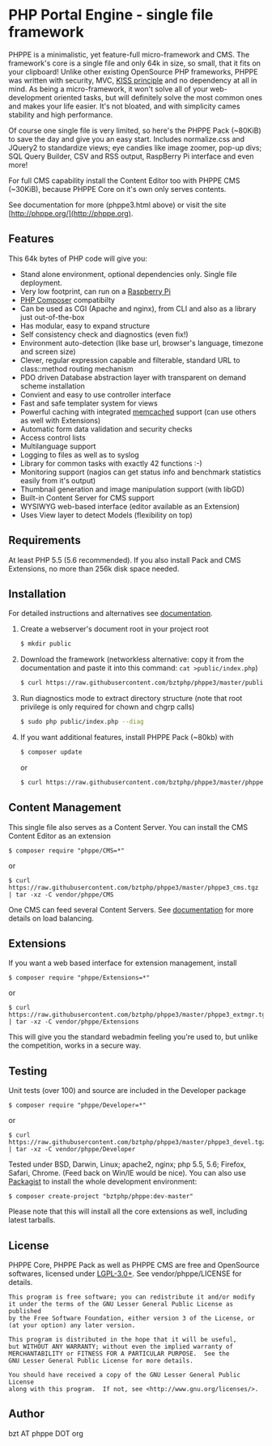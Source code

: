 PHP Portal Engine - single file framework
=========================================

PHPPE is a minimalistic, yet feature-full micro-framework and CMS. The framework's core is a single file and only 64k in size, so small, that it fits on your clipboard!
Unlike other existing OpenSource PHP frameworks, PHPPE was written with security, MVC, [KISS principle](http://en.wikipedia.org/wiki/KISS_principle) and no dependency at all in mind.
As being a micro-framework, it won't solve all of your web-development oriented tasks, but will definitely solve the most common ones and makes your life easier.
It's not bloated, and with simplicity cames stability and high performance.

Of course one single file is very limited, so here's the PHPPE Pack (~80KiB) to save the day and give you an easy start.
Includes normalize.css and JQuery2 to standardize views; eye candies like image zoomer, pop-up divs; SQL Query Builder, CSV and RSS output, RaspBerry Pi interface and even more!

For full CMS capability install the Content Editor too with PHPPE CMS (~30KiB), because PHPPE Core on it's own only serves contents.

See documentation for more (phppe3.html above) or visit the site [http://phppe.org/](http://phppe.org).

Features
--------
This 64k bytes of PHP code will give you:
- Stand alone environment, optional dependencies only. Single file deployment.
- Very low footprint, can run on a [Raspberry Pi](https://www.raspberrypi.org/)
- [PHP Composer](https://getcomposer.org/) compatibilty
- Can be used as CGI (Apache and nginx), from CLI and also as a library just out-of-the-box
- Has modular, easy to expand structure
- Self consistency check and diagnostics (even fix!)
- Environment auto-detection (like base url, browser's language, timezone and screen size)
- Clever, regular expression capable and filterable, standard URL to class::method routing mechanism
- PDO driven Database abstraction layer with transparent on demand scheme installation
- Convient and easy to use controller interface
- Fast and safe templater system for views
- Powerful caching with integrated [memcached](http://memcached.org/) support (can use others as well with Extensions)
- Automatic form data validation and security checks
- Access control lists
- Multilanguage support
- Logging to files as well as to syslog
- Library for common tasks with exactly 42 functions :-)
- Monitoring support (nagios can get status info and benchmark statistics easily from it's output)
- Thumbnail generation and image manipulation support (with libGD)
- Built-in Content Server for CMS support
- WYSIWYG web-based interface (editor available as an Extension)
- Uses View layer to detect Models (flexibility on top)

Requirements
------------

At least PHP 5.5 (5.6 recommended). If you also install Pack and CMS Extensions, no more than 256k disk space needed.

Installation
------------

For detailed instructions and alternatives see [documentation](http://phppe.org/phppe3.html#install).

1. Create a webserver's document root in your project root

    ``` sh
    $ mkdir public
    ```

2. Download the framework (networkless alternative: copy it from the documentation and paste it into this command: `cat >public/index.php`)

    ``` sh
    $ curl https://raw.githubusercontent.com/bztphp/phppe3/master/public/index.php >public/index.php
    ```

3. Run diagnostics mode to extract directory structure (note that root privilege is only required for chown and chgrp calls)

    ``` sh
    $ sudo php public/index.php --diag
    ```

4. If you want additional features, install PHPPE Pack (~80kb) with

    ``` sh
    $ composer update
    ```

    or

    ``` sh
    $ curl https://raw.githubusercontent.com/bztphp/phppe3/master/phppe3_pack.tgz | tar -xz -C vendor/phppe && sudo php public/index.php --diag
    ```

Content Management
------------------

This single file also serves as a Content Server. You can install the CMS Content Editor as an extension

    $ composer require "phppe/CMS=*"

or

    $ curl https://raw.githubusercontent.com/bztphp/phppe3/master/phppe3_cms.tgz | tar -xz -C vendor/phppe/CMS

One CMS can feed several Content Servers. See [documentation](http://phppe.org/phppe3.html#contents) for more details on load balancing.

Extensions
----------

If you want a web based interface for extension management, install

    $ composer require "phppe/Extensions=*"

or

    $ curl https://raw.githubusercontent.com/bztphp/phppe3/master/phppe3_extmgr.tgz | tar -xz -C vendor/phppe/Extensions

This will give you the standard webadmin feeling you're used to, but unlike the competition, works in a secure way.

Testing
-------

Unit tests (over 100) and source are included in the Developer package

    $ composer require "phppe/Developer=*"

or

    $ curl https://raw.githubusercontent.com/bztphp/phppe3/master/phppe3_devel.tgz | tar -xz -C vendor/phppe/Developer

Tested under BSD, Darwin, Linux; apache2, nginx; php 5.5, 5.6; Firefox, Safari, Chrome. (Feed back on Win/IE would be nice).
You can also use [Packagist](https://packagist.org/packages/bztphp/phppe) to install the whole development environment:

    $ composer create-project "bztphp/phppe:dev-master"

Please note that this will install all the core extensions as well, including latest tarballs.

License
-------

PHPPE Core, PHPPE Pack as well as PHPPE CMS are free and OpenSource softwares, licensed under [LGPL-3.0+](http://www.gnu.org/licenses/). See vendor/phppe/LICENSE for details.

    This program is free software; you can redistribute it and/or modify
    it under the terms of the GNU Lesser General Public License as published
    by the Free Software Foundation, either version 3 of the License, or
    (at your option) any later version.

    This program is distributed in the hope that it will be useful,
    but WITHOUT ANY WARRANTY; without even the implied warranty of
    MERCHANTABILITY or FITNESS FOR A PARTICULAR PURPOSE.  See the
    GNU Lesser General Public License for more details.

    You should have received a copy of the GNU Lesser General Public License
    along with this program.  If not, see <http://www.gnu.org/licenses/>.

Author
------

bzt AT phppe DOT org
